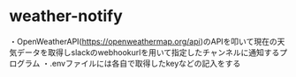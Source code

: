 # weather-notify
・OpenWeatherAPI(https://openweathermap.org/api)のAPIを叩いて現在の天気データを取得しslackのwebhookurlを用いて指定したチャンネルに通知するプログラム
・.envファイルには各自で取得したkeyなどの記入をする
